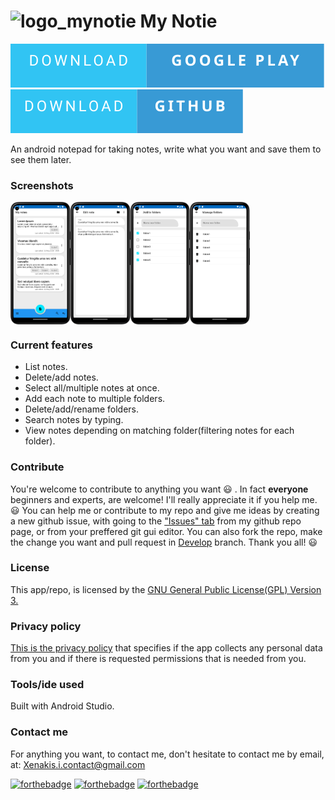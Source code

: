 # ![logo_mynotie](https://user-images.githubusercontent.com/37518738/122807098-d21d4c80-d2d3-11eb-9d75-0c86004fca23.png)  My Notie

[![Download app from Google Play](/badges/download-google-play.svg)](https://play.google.com/store/apps/details?id=com.code_that_up.john_xenakis.my_notie)
[![Download app from Github](/badges/download-github.svg)](https://github.com/ioannis-xenakis/MyNotie/releases/latest/)

An android notepad for taking notes, write what you want and save them to see them later.

### Screenshots
<div style="display:flex;">
<img src="screenshots/1.png" width="19%" />
<img src="screenshots/2.png" width="19%" />
<img src="screenshots/3.png" width="19%" />
<img src="screenshots/4.png" width="19%" />
</div>

### Current features
- List notes.
- Delete/add notes.
- Select all/multiple notes at once.
- Add each note to multiple folders.
- Delete/add/rename folders.
- Search notes by typing.
- View notes depending on matching folder(filtering notes for each folder).

### Contribute
You're welcome to contribute to anything you want :smiley: . In fact **everyone** beginners and experts, are welcome! I'll really appreciate it if you help me. :smiley:
You can help me or contribute to my repo and give me ideas by creating a new github issue, with going to the ["Issues" tab](https://github.com/ioannis-xenakis/MyNotie/issues) from my github repo page, or from your preffered git gui editor. You can also fork the repo, make the change you want and pull request in [Develop](https://github.com/ioannis-xenakis/MyNotie/tree/Develop) branch. Thank you all! :smiley:

### License
This app/repo, is licensed by the [GNU General Public License(GPL) Version 3.](LICENSE)

### Privacy policy
[This is the privacy policy](PRIVACY_POLICY.md) that specifies if the app collects any personal data from you and if there is requested permissions that is needed from you.

### Tools/ide used
Built with Android Studio.

### Contact me
For anything you want, to contact me, don't hesitate to contact me by email, at: Xenakis.i.contact@gmail.com

[![forthebadge](https://forthebadge.com/images/badges/built-for-android.svg)](https://forthebadge.com) [![forthebadge](https://forthebadge.com/images/badges/built-with-love.svg)](https://forthebadge.com) [![forthebadge](https://forthebadge.com/images/badges/for-you.svg)](https://forthebadge.com)
